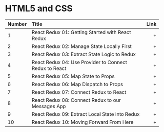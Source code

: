 
# HTML5 and CSS

Number | Title | Link
| ------------- |:-------------| -----:|
1 | React Redux 01: Getting Started with React Redux | +
2 | React Redux 02: Manage State Locally First | +
3 | React Redux 03: Extract State Logic to Redux | +
4 | React Redux 04: Use Provider to Connect Redux to React | +
5 | React Redux 05: Map State to Props | +
6 | React Redux 06: Map Dispatch to Props | +
7 | React Redux 07: Connect Redux to React | +
8 | React Redux 08: Connect Redux to our Messages App | +
9 | React Redux 09: Extract Local State into Redux | +
10 | React Redux 10: Moving Forward From Here | +
